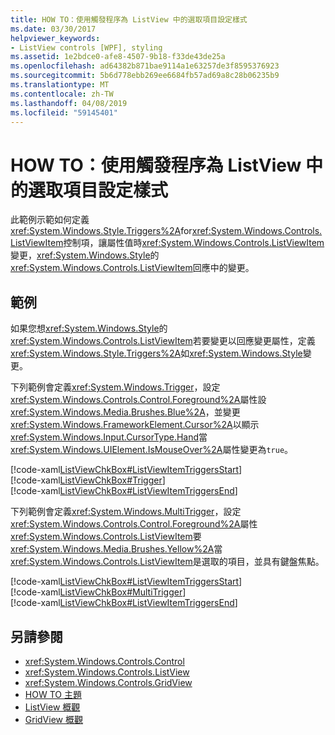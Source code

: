 ```yaml
---
title: HOW TO：使用觸發程序為 ListView 中的選取項目設定樣式
ms.date: 03/30/2017
helpviewer_keywords:
- ListView controls [WPF], styling
ms.assetid: 1e2bdce0-afe8-4507-9b18-f33de43de25a
ms.openlocfilehash: ad64382b871bae9114a1e63257de3f8595376923
ms.sourcegitcommit: 5b6d778ebb269ee6684fb57ad69a8c28b06235b9
ms.translationtype: MT
ms.contentlocale: zh-TW
ms.lasthandoff: 04/08/2019
ms.locfileid: "59145401"
---
```

# <a name="how-to-use-triggers-to-style-selected-items-in-a-listview"></a>HOW TO：使用觸發程序為 ListView 中的選取項目設定樣式
此範例示範如何定義<xref:System.Windows.Style.Triggers%2A>for<xref:System.Windows.Controls.ListViewItem>控制項，讓屬性值時<xref:System.Windows.Controls.ListViewItem>變更，<xref:System.Windows.Style>的<xref:System.Windows.Controls.ListViewItem>回應中的變更。  
  
## <a name="example"></a>範例  
 如果您想<xref:System.Windows.Style>的<xref:System.Windows.Controls.ListViewItem>若要變更以回應變更屬性，定義<xref:System.Windows.Style.Triggers%2A>如<xref:System.Windows.Style>變更。  
  
 下列範例會定義<xref:System.Windows.Trigger>，設定<xref:System.Windows.Controls.Control.Foreground%2A>屬性設<xref:System.Windows.Media.Brushes.Blue%2A>，並變更<xref:System.Windows.FrameworkElement.Cursor%2A>以顯示<xref:System.Windows.Input.CursorType.Hand>當<xref:System.Windows.UIElement.IsMouseOver%2A>屬性變更為`true`。  
  
 [!code-xaml[ListViewChkBox#ListViewItemTriggersStart](~/samples/snippets/csharp/VS_Snippets_Wpf/ListViewChkBox/CS/window1.xaml#listviewitemtriggersstart)]  
[!code-xaml[ListViewChkBox#Trigger](~/samples/snippets/csharp/VS_Snippets_Wpf/ListViewChkBox/CS/window1.xaml#trigger)]  
[!code-xaml[ListViewChkBox#ListViewItemTriggersEnd](~/samples/snippets/csharp/VS_Snippets_Wpf/ListViewChkBox/CS/window1.xaml#listviewitemtriggersend)]  
  
 下列範例會定義<xref:System.Windows.MultiTrigger>，設定<xref:System.Windows.Controls.Control.Foreground%2A>屬性<xref:System.Windows.Controls.ListViewItem>要<xref:System.Windows.Media.Brushes.Yellow%2A>當<xref:System.Windows.Controls.ListViewItem>是選取的項目，並具有鍵盤焦點。  
  
 [!code-xaml[ListViewChkBox#ListViewItemTriggersStart](~/samples/snippets/csharp/VS_Snippets_Wpf/ListViewChkBox/CS/window1.xaml#listviewitemtriggersstart)]  
[!code-xaml[ListViewChkBox#MultiTrigger](~/samples/snippets/csharp/VS_Snippets_Wpf/ListViewChkBox/CS/window1.xaml#multitrigger)]  
[!code-xaml[ListViewChkBox#ListViewItemTriggersEnd](~/samples/snippets/csharp/VS_Snippets_Wpf/ListViewChkBox/CS/window1.xaml#listviewitemtriggersend)]  
  
## <a name="see-also"></a>另請參閱

- <xref:System.Windows.Controls.Control>
- <xref:System.Windows.Controls.ListView>
- <xref:System.Windows.Controls.GridView>
- [HOW TO 主題](listview-how-to-topics.md)
- [ListView 概觀](listview-overview.md)
- [GridView 概觀](gridview-overview.md)
